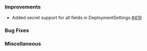 ### Improvements
- Added secret support for all fields in DeploymentSettings [#419](https://github.com/pulumi/pulumi-pulumiservice/issues/419)

### Bug Fixes

### Miscellaneous
